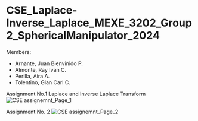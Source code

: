 # CSE_Laplace-Inverse_Laplace_MEXE_3202_Group2_SphericalManipulator_2024

Members:

 - Arnante, Juan Bienvinido P.
 - Almonte, Ray Ivan C.
 - Perilla, Aira A.
 - Tolentino, Gian Carl C.


Assignment No.1 Laplace and Inverse Laplace Transform
![CSE assignemnt_Page_1](https://github.com/Bien21-00590/CSE_Laplace-Inverse_Laplace_MEXE_3202_Group2_SphericalManipulator_2024/assets/157965990/56937745-0bb9-4769-97d8-363280944904)


Assignment No. 2
![CSE assignemnt_Page_2](https://github.com/Bien21-00590/CSE_Laplace-Inverse_Laplace_MEXE_3202_Group2_SphericalManipulator_2024/assets/157965990/5cc052d6-35a9-49a1-b289-d868671b485d)
